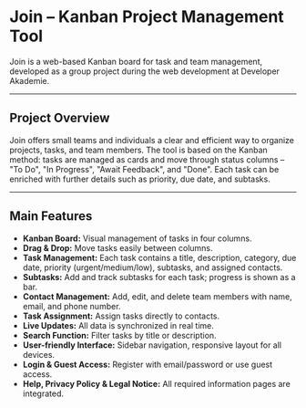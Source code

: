 # Join – Kanban Project Management Tool

Join is a web-based Kanban board for task and team management, developed as a group project during the web development at Developer Akademie.

---

## Project Overview

Join offers small teams and individuals a clear and efficient way to organize projects, tasks, and team members. The tool is based on the Kanban method: tasks are managed as cards and move through status columns – "To Do", "In Progress", "Await Feedback", and "Done". Each task can be enriched with further details such as priority, due date, and subtasks.

---

## Main Features

- **Kanban Board:** Visual management of tasks in four columns.
- **Drag & Drop:** Move tasks easily between columns.
- **Task Management:** Each task contains a title, description, category, due date, priority (urgent/medium/low), subtasks, and assigned contacts.
- **Subtasks:** Add and track subtasks for each task; progress is shown as a bar.
- **Contact Management:** Add, edit, and delete team members with name, email, and phone number.
- **Task Assignment:** Assign tasks directly to contacts.
- **Live Updates:** All data is synchronized in real time.
- **Search Function:** Filter tasks by title or description.
- **User-friendly Interface:** Sidebar navigation, responsive layout for all devices.
- **Login & Guest Access:** Register with email/password or use guest access.
- **Help, Privacy Policy & Legal Notice:** All required information pages are integrated.



